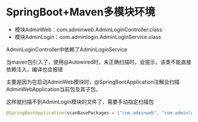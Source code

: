 # SpringBoot+Maven多模块环境

- 模块AdminWeb：com.adminweb.AdminLoginController.class
- 模块AdminLogin：com.adminlogin.AdminLoginService.class

AdminLoginController中依赖了AdminLoginService

当maven包引入了，使用@Autowired时，未正确扫描时，会提示，该类不能直接依赖注入，编译也会报错

主要是因为在启动AdminWeb模块时，@SpringBootApplication注解会扫描AdminWebApplication当前包及其子包，

这样就扫描不到AdminLogin模块的文件了，需要手动指定扫描包

```java
@SpringBootApplication(scanBasePackages = {"com.adminweb", "com.adminlogin"})
```
